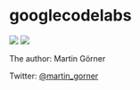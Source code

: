 # googlecodelabs


![](https://codelabs.developers.google.com/codelabs/keras-flowers-data/img/1dd39cb813f337e2.jpeg)
![](https://i.hizliresim.com/y6Y9Gy.png)

The author: Martin Görner

Twitter: [@martin_gorner](https://twitter.com/martin_gorner)
